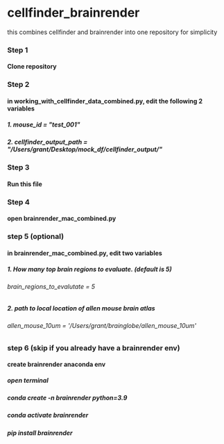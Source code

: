 # cellfinder_brainrender
this combines cellfinder and brainrender into one repository for simplicity 

### Step 1
#### Clone repository 

### Step 2
#### in working_with_cellfinder_data_combined.py, edit the following 2 variables
##### 1. mouse_id = "test_001"
##### 2. cellfinder_output_path = "/Users/grant/Desktop/mock_df/cellfinder_output/"

### Step 3
#### Run this file

### Step 4
#### open brainrender_mac_combined.py

### step 5 (optional)
#### in brainrender_mac_combined.py, edit two variables
##### 1. How many top brain regions to evaluate. (default is 5)
###### brain_regions_to_evalutate = 5
##### 2. path to local location of allen mouse brain atlas
###### allen_mouse_10um = '/Users/grant/brainglobe/allen_mouse_10um'

### step 6 (skip if you already have a brainrender env)
#### create brainrender anaconda env
##### open terminal 
##### conda create -n brainrender python=3.9
##### conda activate brainrender
##### pip install brainrender
